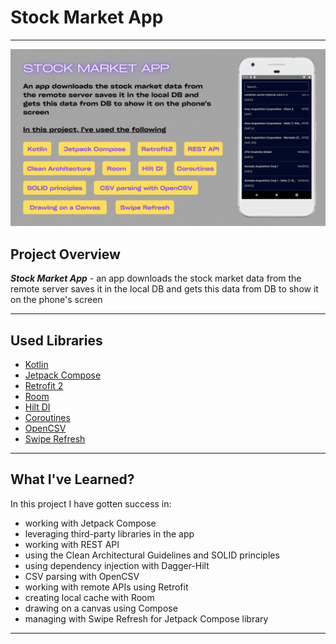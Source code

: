 # Stock Market App

---

![presentation logo](gif_presentation.gif)

## **Project Overview**

**_Stock Market App_** - an app downloads the stock market data from the remote
server saves it in the local DB and gets this data from DB to show it on the phone's
screen

---

## **Used Libraries**

- [Kotlin](https://github.com/JetBrains/kotlin/releases/tag/v1.7.10)
- [Jetpack Compose](https://developer.android.com/jetpack/compose)
- [Retrofit 2](https://github.com/square/retrofit)
- [Room](https://developer.android.com/jetpack/androidx/releases/room)
- [Hilt DI](https://dagger.dev/hilt/)
- [Coroutines](https://kotlinlang.org/docs/coroutines-overview.html)
- [OpenCSV](https://www.baeldung.com/opencsv)
- [Swipe Refresh](https://google.github.io/accompanist/swiperefresh/)

---

## **What I've Learned?**

In this project I have gotten success in:

- working with Jetpack Compose
- leveraging third-party libraries in the app
- working with REST API
- using the Clean Architectural Guidelines and SOLID principles
- using dependency injection with Dagger-Hilt
- CSV parsing with OpenCSV
- working with remote APIs using Retrofit
- creating local cache with Room
- drawing on a canvas using Compose
- managing with Swipe Refresh for Jetpack Compose library

---